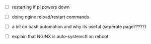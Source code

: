 - [ ] restarting if pi powers down
- [ ] doing nginx reload/restart commands
- [ ] a bit on bash automation and why its useful (seperate page?????)

- [ ] explain that NGINX is auto-systemctl on reboot